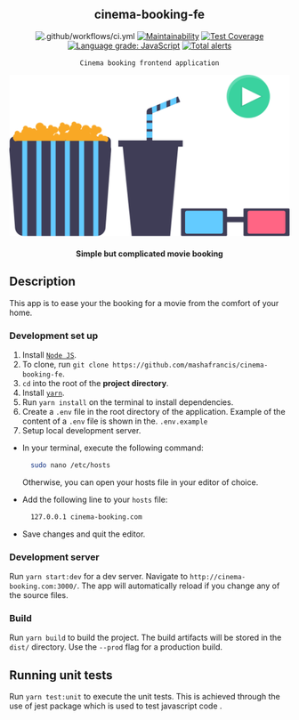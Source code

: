 <div align="center">

## cinema-booking-fe

![.github/workflows/ci.yml](https://github.com/mashafrancis/cinema-booking-fe/workflows/.github/workflows/ci.yml/badge.svg)
[![Maintainability](https://api.codeclimate.com/v1/badges/5c2b13c6c54f8676f64d/maintainability)](https://codeclimate.com/github/mashafrancis/cinema-booking-fe/maintainability)
[![Test Coverage](https://api.codeclimate.com/v1/badges/5c2b13c6c54f8676f64d/test_coverage)](https://codeclimate.com/github/mashafrancis/cinema-booking-fe/test_coverage)
[![Language grade: JavaScript](https://img.shields.io/lgtm/grade/javascript/g/mashafrancis/cinema-booking-fe.svg?logo=lgtm&logoWidth=18)](https://lgtm.com/projects/g/mashafrancis/cinema-booking-fe/context:javascript)
[![Total alerts](https://img.shields.io/lgtm/alerts/g/mashafrancis/cinema-booking-fe.svg?logo=lgtm&logoWidth=18)](https://lgtm.com/projects/g/mashafrancis/cinema-booking-fe/alerts/)

</div>

<div align="center">

    Cinema booking frontend application

  [![Almond](../public/images/readme.svg)](https://cinema.booking-staging.herokuapp.com/)

  #### Simple but complicated movie booking

</div>

## Description
This app is to ease your the booking for a movie from the comfort of your home.

### Development set up
1. Install [`Node JS`](https://nodejs.org/en/).
2. To clone, run `git clone https://github.com/mashafrancis/cinema-booking-fe`.
3. `cd` into the root of the **project directory**.
4. Install [`yarn`](https://yarnpkg.com/en/docs/install#mac-stable).
5. Run `yarn install` on the terminal to install dependencies.
6. Create a `.env` file in the root directory of the application. Example of the content of a `.env` file is shown in the. `.env.example`
7. Setup local development server.

- In your terminal, execute the following command:
  ```bash
    sudo nano /etc/hosts
  ```
  Otherwise, you can open your hosts file in your editor of choice.
- Add the following line to your `hosts` file:

  ```bash
    127.0.0.1 cinema-booking.com
  ```

- Save changes and quit the editor.

### Development server

Run `yarn start:dev` for a dev server. Navigate to `http://cinema-booking.com:3000/`. The app will automatically reload if you change any of the source files.

### Build

Run `yarn build` to build the project. The build artifacts will be stored in the `dist/` directory. Use the `--prod` flag for a production build.

## Running unit tests

Run `yarn test:unit` to execute the unit tests. This is achieved through the use of jest package which is used to test javascript code .
